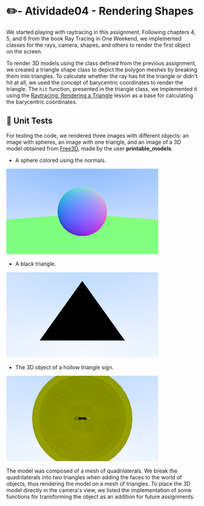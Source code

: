 # :pencil2:- Atividade04 - Rendering Shapes

We started playing with raytracing in this assignment. Following chapters 4, 5, and 6 from the book Ray Tracing in One Weekend, we implemented classes for the rays, camera, shapes, and others to render the first object on the screen.

To render 3D models using the class defined from the previous assignment, we created a triangle shape class to depict the polygon meshes by breaking them into triangles. To calculate whether the ray has hit the triangle or didn't hit at all, we used the concept of barycentric coordinates to render the triangle. The `hit` function, presented in the triangle class, we implemented it using the [Raytracing: Rendering a Triangle](https://www.scratchapixel.com/lessons/3d-basic-rendering/ray-tracing-rendering-a-triangle/why-are-triangles-useful.html) lesson as a base for calculating the barycentric coordinates.

## :test_tube: Unit Tests

For testing the code, we rendered three images with different objects: an image with spheres, an image with one triangle, and an image of a 3D model obtained from [Free3D](https://free3d.com/3d-model/triangle-v1--412452.html), made by the user **printable_models**.

- A sphere colored using the normals.

![Colored Sphere](/Atividade04/Test/output/sphere.png)

- A black triangle.

![Blue Purple Triangle](/Atividade04/Test/output/triangle.png)

- The 3D object of a hollow triangle sign.

![3D hollow triangle sign](/Atividade04/Test/output/model.png)

The model was composed of a mesh of quadrilaterals. We break the quadrilaterals into two triangles when adding the faces to the world of objects, thus rendering the model on a mesh of triangles. To place the 3D model directly in the camera's view, we listed the implementation of some functions for transforming the object as an addition for future assignments.